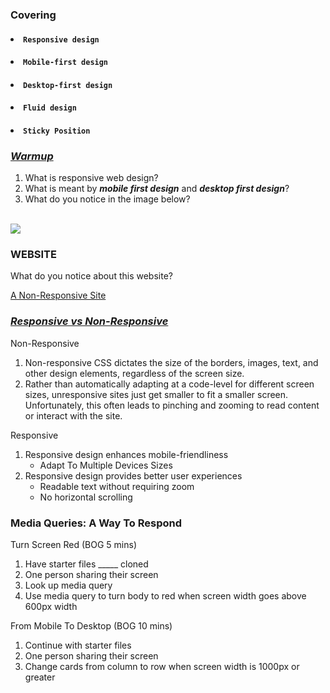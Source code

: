 ### Covering

#### <li>`Responsive design`
#### <li>`Mobile-first design`
#### <li>`Desktop-first design`
#### <li>`Fluid design`
#### <li>`Sticky Position`





### <u>_Warmup_</u> 

1. What is responsive web design? 
2. What is meant by <b>_mobile first design_</b> and <b>_desktop first design_</b>?
3. What do you notice in the image below? 
<br> 

<img src="https://ishadeed.com/assets/mobile-desktop-first/intro-1.png">


### WEBSITE 

What do you notice about this website? 

<a href="https://dequeuniversity.com/library/responsive/1-non-responsive">A Non-Responsive Site</a>


### <u>_Responsive vs Non-Responsive_</u> 

Non-Responsive
1. Non-responsive CSS dictates the size of the borders, images, text, and other design elements, regardless of the screen size.
2. Rather than automatically adapting at a code-level for different screen sizes, unresponsive sites just get smaller to fit a smaller screen. Unfortunately, this often leads to pinching and zooming to read content or interact with the site.

Responsive
1. Responsive design enhances mobile-friendliness
    - Adapt To Multiple Devices Sizes
2. Responsive design provides better user experiences
    - Readable text without requiring zoom
    - No horizontal scrolling



### Media Queries: A Way To Respond  

Turn Screen Red (BOG 5 mins) 
1. Have starter files _____ cloned 
2. One person sharing their screen 
3. Look up media query 
4. Use media query to turn body to red when screen width goes above 600px width


From Mobile To Desktop (BOG 10 mins) 

1. Continue with starter files
2. One person sharing their screen 
3. Change cards from column to row when screen width is 1000px or greater 




    
     
    